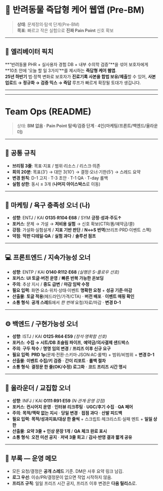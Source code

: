 # 🐾 반려동물 즉답형 케어 웹앱 (Pre-BM)

> **상태**: 문제정의·탐색 단계(Pre-BM)  
> **목표**: 빠르고 작은 실험으로 **진짜 Pain Point** 신호 확보

---

## 🚀 엘리베이터 픽치
**“반려동물 PHR + 실사용자 경험 DB + 내부 수의학 검증”**을 섞어 보호자에게 **10초 안에 ‘오늘 할 일 3가지’**를 제시하는 **즉답형 케어 웹앱**.  
**25년 하반기** 법·정책 변화로 보호자가 **진료기록 사본을 합법 보유/제출**할 수 있어, **사본 업로드 → 정규화 → 검증 믹스 → 즉답** 루프가 빠르게 확장될 토대가 생깁니다.

---


---

# Team Ops (README)

> 상태: **BM 없음 · Pain Point 탐색/검증 단계 · 4인(마케팅/프론트/백엔드/올라운더)**

---

## 📌 공통 규칙
- **브리핑 3줄**: 목표·지표 / 범위·리소스 / 리스크·의존
- **회의 20분**: 목표(3’) → 대안 3(10’) → 결정·오너·기한(5’) → 스레드 요약
- **변경 원칙**: D-1 고지 · T-3 초안 · T-1 QA · T-day 롤백
- **실험 상한**: 동시 ≤ 3개 (**나머지 아이스박스**로 이동)

---

## 🎯 마케팅 / 욕구 충족성 오너 (나)
- **성향**: ENTJ / KAI **O135·R104·E68** / SYM **긍정·성과·주도↑**
- **포커스**: 문제 → 가설 → **저비용 실험** → 신호 확보(CTR/폼/예약금/콜)
- **강점**: 가설화·실험설계 / **지표 기반 판단** / **N↔S 번역**(브리프·PRD·이벤트 스펙)
- **약점**: **막판 디테일·QA** / **실험 과다** / **솔루션 점프**

---

## 💻 프론트엔드 / 지속가능성 오너
- **성향**: ENTP / KAI **O140·R112·E68** *(실행은 S-플로우 선호)*
- **포커스**: **UI 토글·버전 운영** / **빠른 반복 가능한 온보딩**
- **주의**: 추상 지시 / **중도 급변** / **마감 임박 수정**
- **필요 입력**: 화면·요소·위치·상태·이벤트 **명확한 요청** + **성공 기준·마감**
- **산출물**: **토글 적용**(헤드라인/가격/CTA) · **버전 배포** · **이벤트 매핑 확인**
- **소통 형식**: **공개 스레드**에서 *한 번에* 요청/자료/마감 · **변경 D-1**

---

## ⚙️ 백엔드 / 구현가능성 오너
- **성향**: ISTJ / KAI **O125·R64·E59** *(정석·명확함 선호)*
- **포커스**: **수집 → 시트/DB 초슬림 파이프**, **예약금/의사결제 샌드박스**
- **주의**: **구두 착수** / **명명 임의 변경** / **프리즈 이후 신규 요구**
- **필요 입력**: **PRD 1p**(문제·전환·스키마·JSON·AC·롤백) + 범위/비범위 + **변경 D-1**
- **산출물**: **이벤트 수집/키 검증** · **간이 리포트** · **롤백 절차**
- **소통 형식**: **결정문 한 줄(OK/수정) 로그화** · **코드 프리즈 시간 명시**

---

## 🤝 올라운더 / 교집합 오너
- **성향**: INFJ / KAI **O111·R91·E59** *(N·관계·운영 강점)*
- **포커스**: **컨시어지 운영** · **인터뷰 리크루팅** · **UGC/후기 수집** · **QA 페어**
- **주의**: **목적/맥락 없는 지시** · **당일 변경** · **접점 과다** · **산발 피드백**
- **필요 입력**: **목적/성과지표/대상 한 줄씩** + 스크립트·체크리스트·실패 멘트 + **일일 상한**
- **산출물**: **요약 3줄 + 인상 문장 1개** / **QA 체크 완료 표시**
- **소통 형식**: **오전 미션 공지** · **저녁 3줄 회고** / **감사·반영 결과 짧게 공유**

---

## 📎 부록 — 운영 메모
- 모든 요청/결정은 **공개 스레드** 기준. DM은 사후 요약 링크 남김.  
- **로그 우선**: 이슈/PR/결정문이 없으면 작업 시작하지 않음.  
- **프리즈 규칙**: 일일 프리즈 시간 공지, 프리즈 이후 변경은 **다음 릴리스**로.
